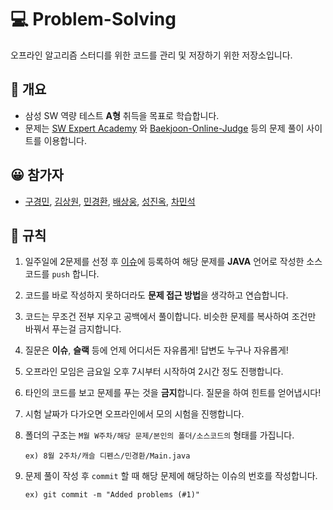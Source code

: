 # :computer: ​Problem-Solving
오프라인 알고리즘 스터디를 위한 코드를 관리 및 저장하기 위한 저장소입니다.



##  :book: 개요

- 삼성 SW 역량 테스트 **A형** 취득을 목표로 학습합니다.
- 문제는 [SW Expert Academy](https://swexpertacademy.com/main/main.do) 와 [Baekjoon-Online-Judge](https://www.acmicpc.net/) 등의 문제 풀이 사이트를 이용합니다.



## :grinning: ​참가자

- [구경민](https://github.com/gkm2019), [김상원](https://github.com/tkddnjs120), [민경환](https://github.com/ber01), [배상웅](https://github.com/BaeSangUng), [성진옥](https://github.com/wlsdhr0831), [차민석](https://github.com/meloncha)



## :pushpin: 규칙

1. 일주일에 2문제를 선정 후 [이슈](https://github.com/SSAFY-Problem-Solving/Problem-Solving/issues)에 등록하여 해당 문제를 **JAVA** 언어로 작성한 소스코드를 `push` 합니다.

3. 코드를 바로 작성하지 못하더라도 **문제 접근 방법**을 생각하고 연습합니다.

4. 코드는 무조건 전부 지우고 공백에서 풀이합니다. 비슷한 문제를 복사하여 조건만 바꿔서 푸는걸 금지합니다.

5. 질문은 **이슈**, **슬랙** 등에 언제 어디서든 자유롭게! 답변도 누구나 자유롭게!

6. 오프라인 모임은 금요일 오후 7시부터 시작하여 2시간 정도 진행합니다.

7. 타인의 코드를 보고 문제를 푸는 것을 **금지**합니다. 질문을 하여 힌트를 얻어냅시다!

8. 시험 날짜가 다가오면 오프라인에서 모의 시험을 진행합니다.

9. 폴더의 구조는 `M월 W주차/해당 문제/본인의 폴더/소스코드의` 형태를 가집니다.

   ``ex) 8월 2주차/캐슬 디펜스/민경환/Main.java``
   
10. 문제 풀이 작성 후 `commit` 할 때 해당 문제에 해당하는 이슈의 번호를 작성합니다.
   
    ``ex) git commit -m "Added problems (#1)"``
